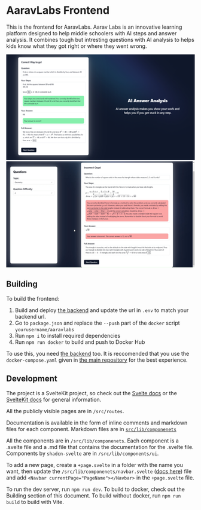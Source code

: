 # AaravLabs Frontend

This is the frontend for AaravLabs. Aarav Labs is an innovative learning platform designed to help middle schoolers with AI steps and answer analysis. It combines tough but intresting questions with AI analysis to helps kids know what they got right or where they went wrong.

![Correct example image](READMEimages/correct.png)
![Incorrect example image](READMEimages/incorrect.png)

## Building

To build the frontend:
1. Build and deploy [the backend](https://github.com/AaravLabsOfficial/Backend) and update the url in `.env` to match your backend url.
2. Go to `package.json` and replace the `--push` part of the `docker` script `yourusername/aaravlabs`
3. Run `npm i` to install required dependencies
4. Run `npm run docker` to build and push to Docker Hub

To use this, you need [the backend](https://github.com/AaravLabsOfficial/Backend) too.
It is reccomended that you use the `docker-compose.yaml` given in [the main repository](https://github.com/AaravLabsOfficial/AaravLabs) for the best experience.

## Development

The project is a SvelteKit project, so check out the [Svelte docs](https://svelte.dev/docs/svelte/overview) or the [SvelteKit docs](https://svelte.dev/docs/kit/introduction) for general information.

All the publicly visible pages are in `/src/routes`.

Documentation is available in the form of inline comments and markdown files for each component. Markdown files are in [`src/lib/componenets`](src/lib/components/)

All the components are in `/src/lib/componenets`.
Each component is a .svelte file and a .md file that contains the documentation for the .svelte file. Components by `shadcn-svelte` are in `/src/lib/components/ui`.

To add a new page, create a `+page.svelte` in a folder with the name you want, then update the `/src/lib/componenets/navbar.svelte` ([docs here](src/lib/components/navbar.md)) file and add `<Navbar currentPage="PageName"></Navbar>` in the `+page.svelte` file.

To run the dev server, run `npm run dev`. To build to docker, check out the Building section of this document. To build without docker, run `npm run build` to build with Vite.
